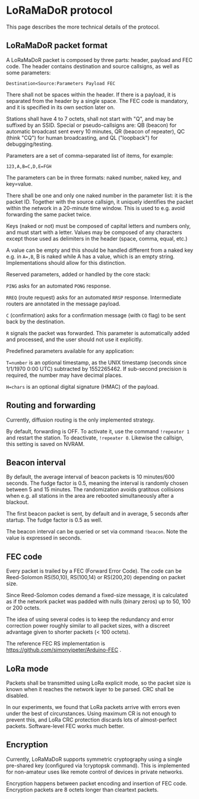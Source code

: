 # LoRaMaDoR protocol

This page describes the more technical details of the protocol.

## LoRaMaDoR packet format

A LoRaMaDoR packet is composed by three parts: header, payload and FEC code.
The header contains destination and source callsigns, as well as some 
parameters:

```
Destination<Source:Parameters Payload FEC
```

There shall not be spaces within the header. If there is a payload, it is separated
from the header by a single space. The FEC code is mandatory, and it is specified
in its own section later on.

Stations shall have 4 to 7 octets, shall not start with "Q", and may be suffixed
by an SSID. Special or pseudo-callsigns are: QB (beacon) for automatic broadcast
sent every 10 minutes, QR (beacon of repeater), QC (think "CQ") for human
broadcasting, and QL ("loopback") for debugging/testing.

Parameters are a set of comma-separated list of items, for example:

```
123,A,B=C,D,E=FGH
```

The parameters can be in three formats: naked number, naked key, and key=value.

There shall be one and only one naked number in the parameter list: it is the
packet ID. Together with the source callsign, it uniquely identifies the packet
within the network in a 20-minute time window. This is used to e.g. avoid 
forwarding the same packet twice.

Keys (naked or not) must be composed of capital letters and numbers only, and must start
with a letter. Values may be composed of any characters except those used as delimiters
in the header (space, comma, equal, etc.)

A value can be empty and this should be handled different from a naked key e.g.
in `A=,B`, B is naked while A has a value, which is an empty string. Implementations
should allow for this distinction.

Reserved parameters, added or handled by the core stack:

`PING` asks for an automated `PONG` response.

`RREQ` (route request) asks for an automated `RRSP` response. Intermediate routers are
annotated in the message payload.

`C` (confirmation) asks for a confirmation message (with `CO` flag) to be sent back by
the destination.

`R` signals the packet was forwarded. This parameter is automatically added
and processed, and the user should not use it explicitly.

Predefined parameters available for any application:

`T=number` is an optional timestamp, as the UNIX timestamp (seconds since 1/1/1970
0:00 UTC) subtracted by 1552265462. If sub-second precision is required, the number
may have decimal places.

`H=chars` is an optional digital signature (HMAC) of the payload.

## Routing and forwarding

Currently, diffusion routing is the only implemented strategy.

By default, forwarding is OFF. To activate it, use the command `!repeater 1`
and restart the station. To deactivate, `!repeater 0`. Likewise the callsign, 
this setting is saved on NVRAM.

## Beacon interval

By default, the average interval of beacon packets is 10 minutes/600 seconds.
The fudge factor is 0.5, meaning the interval is randomly chosen between 5 and
15 minutes. The randomization avoids gratitous collisions when e.g. all stations
in the area are rebooted simultaneously after a blackout.

The first beacon packet is sent, by default and in average, 5 seconds after
startup. The fudge factor is 0.5 as well.

The beacon interval can be queried or set via command `!beacon`. Note the
value is expressed in seconds.

## FEC code

Every packet is trailed by a FEC (Forward Error Code). The code can be
Reed-Solomon RS(50,10), RS(100,14) or RS(200,20) depending on packet
size.

Since Reed-Solomon codes demand a fixed-size message, it is calculated as if
the network packet was padded with nulls (binary zeros) up to 50, 100 or 200
octets.

The idea of using several codes is to keep the redundancy and error correction
power roughly similar to all packet sizes, with a discreet advantage given to
shorter packets (< 100 octets).

The reference FEC RS implementation is https://github.com/simonyipeter/Arduino-FEC .

## LoRa mode

Packets shall be transmitted using LoRa explicit mode, so the packet size is known
when it reaches the network layer to be parsed. CRC shall be disabled.

In our experiments, we found that LoRa packets arrive with errors even under
the best of circunstances. Using maximum CR is not enough to prevent this, and
LoRa CRC protection discards lots of almost-perfect packets. Software-level FEC
works much better.

## Encryption

Currently, LoRaMaDoR supports symmetric cryptography using a single pre-shared
key (configured via !cryptopsk command). This is implemented for non-amateur
uses like remote control of devices in private networks.

Encryption happens between packet encoding and insertion of FEC code. Encryption
packets are 8 octets longer than cleartext packets.
